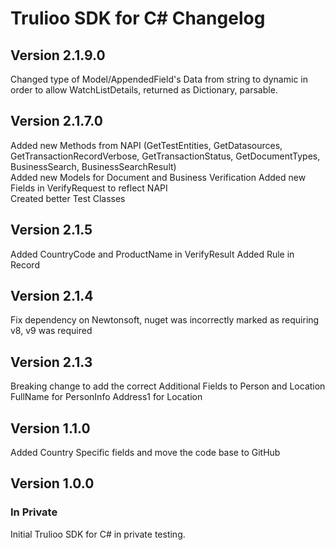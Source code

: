 # Trulioo SDK for C# Changelog

## Version 2.1.9.0

Changed type of Model/AppendedField's Data from string to dynamic in order to allow WatchListDetails, returned as Dictionary, parsable.

## Version 2.1.7.0

Added new Methods from NAPI (GetTestEntities, GetDatasources, GetTransactionRecordVerbose, GetTransactionStatus, GetDocumentTypes, BusinessSearch, BusinessSearchResult)    
Added new Models for Document and Business Verification
Added new Fields in VerifyRequest to reflect NAPI  
Created better Test Classes

## Version 2.1.5

Added CountryCode and ProductName in VerifyResult
Added Rule in Record

## Version 2.1.4

Fix dependency on Newtonsoft,  nuget was incorrectly marked as requiring v8, v9 was required

## Version 2.1.3

Breaking change to add the correct Additional Fields to Person and Location
FullName for PersonInfo
Address1 for Location

## Version 1.1.0

Added Country Specific fields and move the code base to GitHub

## Version 1.0.0

### In Private 

Initial Trulioo SDK for C# in private testing.
